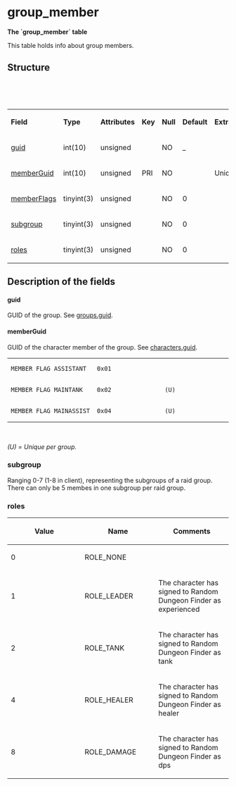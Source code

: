 # group\_member


**The \`group\_member\` table**

This table holds info about group members.

## Structure

 

 

<table>
<colgroup>
<col width="12%" />
<col width="12%" />
<col width="12%" />
<col width="12%" />
<col width="12%" />
<col width="12%" />
<col width="12%" />
<col width="12%" />
</colgroup>
<tbody>
<tr class="odd">
<td><p><strong>Field</strong></p></td>
<td><p><strong>Type</strong></p></td>
<td><p><strong>Attributes</strong></p></td>
<td><p><strong>Key</strong></p></td>
<td><p><strong>Null</strong></p></td>
<td><p><strong>Default</strong></p></td>
<td><p><strong>Extra</strong></p></td>
<td><p><strong>Comment</strong></p></td>
</tr>
<tr class="even">
<td><p><a href="#guid">guid</a></p></td>
<td><p>int(10)</p></td>
<td><p>unsigned</p></td>
<td><p> </p></td>
<td><p>NO</p></td>
<td><p>_</p></td>
<td> </td>
<td> </td>
</tr>
<tr class="odd">
<td><p><a href="#memberguid">memberGuid</a></p></td>
<td><p>int(10)</p></td>
<td><p>unsigned</p></td>
<td><p>PRI</p></td>
<td><p>NO</p></td>
<td> </td>
<td><p>Unique</p></td>
<td> </td>
</tr>
<tr class="even">
<td><p><a href="#memberflags">memberFlags</a></p></td>
<td><p>tinyint(3)</p></td>
<td><p>unsigned</p></td>
<td> </td>
<td><p>NO</p></td>
<td><p>0</p></td>
<td> </td>
<td> </td>
</tr>
<tr class="odd">
<td><p><a href="#subgroup">subgroup</a></p></td>
<td><p>tinyint(3)</p></td>
<td><p>unsigned</p></td>
<td> </td>
<td><p>NO</p></td>
<td><p>0</p></td>
<td> </td>
<td> </td>
</tr>
<tr class="even">
<td><p><a href="#roles">roles</a></p></td>
<td><p>tinyint(3)</p></td>
<td><p>unsigned</p></td>
<td> </td>
<td><p>NO</p></td>
<td><p>0</p></td>
<td> </td>
<td> </td>
</tr>
</tbody>
</table>

## Description of the fields

#### guid

GUID of the group. See [groups.guid](Groups+tc2#Groupstc2-guid).

#### memberGuid

GUID of the character member of the group. See [characters.guid](Characters+tc2#Characterstc2-guid).

<table>
<colgroup>
<col width="33%" />
<col width="33%" />
<col width="33%" />
</colgroup>
<tbody>
<tr class="odd">
<td><pre><code>MEMBER_FLAG_ASSISTANT</code></pre></td>
<td><pre><code>0x01</code></pre></td>
<td> </td>
</tr>
<tr class="even">
<td><pre><code>MEMBER_FLAG_MAINTANK</code></pre></td>
<td><pre><code>0x02</code></pre></td>
<td><pre><code>(U)</code></pre></td>
</tr>
<tr class="odd">
<td><pre><code>MEMBER_FLAG_MAINASSIST</code></pre></td>
<td><pre><code>0x04</code></pre></td>
<td><pre><code>(U)</code></pre></td>
</tr>
</tbody>
</table>

 

*(U) = Unique per group.*

### subgroup

Ranging 0-7 (1-8 in client), representing the subgroups of a raid group.
There can only be 5 membes in one subgroup per raid group.

### roles

<table>
<colgroup>
<col width="33%" />
<col width="33%" />
<col width="33%" />
</colgroup>
<thead>
<tr class="header">
<th><p>Value</p></th>
<th><p>Name</p></th>
<th><p>Comments</p></th>
</tr>
</thead>
<tbody>
<tr class="odd">
<td><p>0</p></td>
<td><p>ROLE_NONE</p></td>
<td><p> </p></td>
</tr>
<tr class="even">
<td><p>1</p></td>
<td><p>ROLE_LEADER</p></td>
<td><p>The character has signed to Random Dungeon Finder as experienced</p></td>
</tr>
<tr class="odd">
<td><p>2</p></td>
<td><p>ROLE_TANK</p></td>
<td><p>The character has signed to Random Dungeon Finder as tank</p></td>
</tr>
<tr class="even">
<td><p>4</p></td>
<td><p>ROLE_HEALER</p></td>
<td><p>The character has signed to Random Dungeon Finder as healer</p></td>
</tr>
<tr class="odd">
<td><p>8</p></td>
<td><p>ROLE_DAMAGE</p></td>
<td><p>The character has signed to Random Dungeon Finder as dps</p></td>
</tr>
</tbody>
</table>


